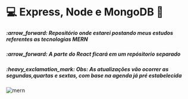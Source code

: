 # :computer: Express, Node e MongoDB :rocket:
<h5> :arrow_forward: Repositório onde estarei postando meus estudos referentes as tecnologias MERN</h5>
<h5> :arrow_forward: A parte do React ficará em um repósitorio separado</h5>
<h5> :heavy_exclamation_mark: Obs: As atualizações vão ocorrer as segundas,quartas e sextas, com base na agenda já pré estabelecida</h5>

![mern](https://user-images.githubusercontent.com/82295321/210290683-19eebde0-7276-4635-8d3c-b5cbbb40fba8.png)



